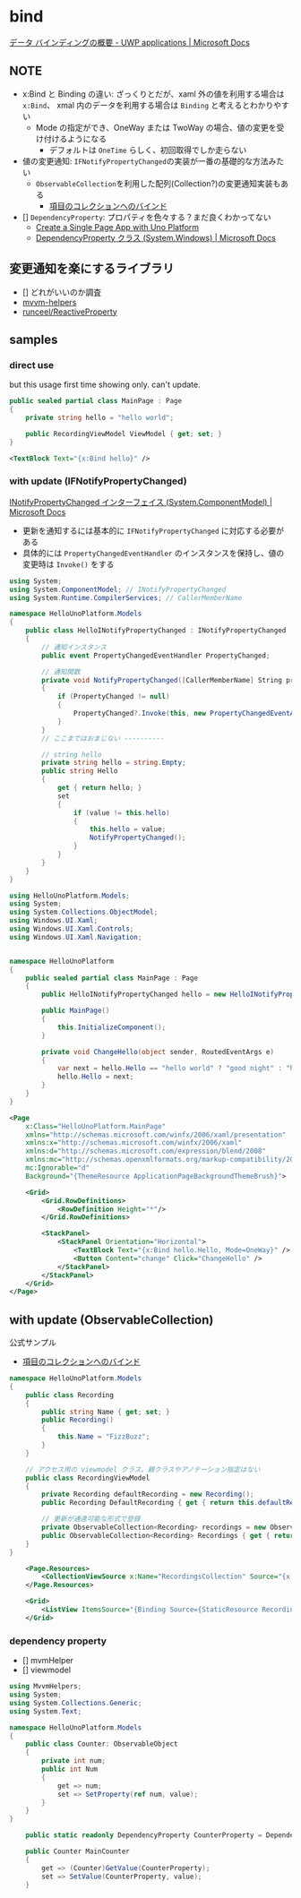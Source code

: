 # bind

[データ バインディングの概要 \- UWP applications \| Microsoft Docs](https://docs.microsoft.com/ja-jp/windows/uwp/data-binding/data-binding-quickstart)

## NOTE

- x:Bind と Binding の違い: ざっくりとだが、xaml 外の値を利用する場合は `x:Bind`、 xmal 内のデータを利用する場合は `Binding` と考えるとわかりやすい
  - Mode の指定ができ、OneWay または TwoWay の場合、値の変更を受け付けるようになる
    - デフォルトは `OneTime` らしく、初回取得でしか走らない
- 値の変更通知: `IFNotifyPropertyChanged`の実装が一番の基礎的な方法みたい
  - `ObservableCollection`を利用した配列(Collection?)の変更通知実装もある
    - [項目のコレクションへのバインド](https://docs.microsoft.com/ja-jp/windows/uwp/data-binding/data-binding-quickstart#binding-to-a-collection-of-items)
- [] `DependencyProperty`: プロパティを色々する？まだ良くわかってない
  - [Create a Single Page App with Uno Platform](https://platform.uno/docs/articles/getting-started-tutorial-2.html)
  - [DependencyProperty クラス \(System\.Windows\) \| Microsoft Docs](https://docs.microsoft.com/ja-jp/dotnet/api/system.windows.dependencyproperty?view=windowsdesktop-6.0)

## 変更通知を楽にするライブラリ

- [] どれがいいのか調査
- [mvvm\-helpers](https://github.com/jamesmontemagno/mvvm-helpers)
- [runceel/ReactiveProperty](https://github.com/runceel/ReactiveProperty)

## samples

### direct use

but this usage first time showing only. can't update.

```cs
public sealed partial class MainPage : Page
{
    private string hello = "hello world";

    public RecordingViewModel ViewModel { get; set; }
}
```

```xml
<TextBlock Text="{x:Bind hello}" />
```

### with update (IFNotifyPropertyChanged)

[INotifyPropertyChanged インターフェイス \(System\.ComponentModel\) \| Microsoft Docs](https://docs.microsoft.com/ja-jp/dotnet/api/system.componentmodel.inotifypropertychanged?view=net-6.0)

- 更新を通知するには基本的に `IFNotifyPropertyChanged` に対応する必要がある
- 具体的には `PropertyChangedEventHandler` のインスタンスを保持し、値の変更時は `Invoke()` をする

```cs
using System;
using System.ComponentModel; // INotifyPropertyChanged
using System.Runtime.CompilerServices; // CallerMemberName

namespace HelloUnoPlatform.Models
{
    public class HelloINotifyPropertyChanged : INotifyPropertyChanged
    {
        // 通知インスタンス
        public event PropertyChangedEventHandler PropertyChanged;

        // 通知関数
        private void NotifyPropertyChanged([CallerMemberName] String propertyName = "")
        {
            if (PropertyChanged != null)
            {
                PropertyChanged?.Invoke(this, new PropertyChangedEventArgs(propertyName));
            }
        }
        // ここまではおまじない ----------

        // string hello
        private string hello = string.Empty;
        public string Hello
        {
            get { return hello; }
            set
            {
                if (value != this.hello)
                {
                    this.hello = value;
                    NotifyPropertyChanged();
                }
            }
        }
    }
}
```

```cs
using HelloUnoPlatform.Models;
using System;
using System.Collections.ObjectModel;
using Windows.UI.Xaml;
using Windows.UI.Xaml.Controls;
using Windows.UI.Xaml.Navigation;


namespace HelloUnoPlatform
{
    public sealed partial class MainPage : Page
    {
        public HelloINotifyPropertyChanged hello = new HelloINotifyPropertyChanged();

        public MainPage()
        {
            this.InitializeComponent();
        }

        private void ChangeHello(object sender, RoutedEventArgs e)
        {
            var next = hello.Hello == "hello world" ? "good night" : "hello world";
            hello.Hello = next;
        }
    }
}
```

```xml
<Page
    x:Class="HelloUnoPlatform.MainPage"
    xmlns="http://schemas.microsoft.com/winfx/2006/xaml/presentation"
    xmlns:x="http://schemas.microsoft.com/winfx/2006/xaml"
    xmlns:d="http://schemas.microsoft.com/expression/blend/2008"
    xmlns:mc="http://schemas.openxmlformats.org/markup-compatibility/2006"
    mc:Ignorable="d"
    Background="{ThemeResource ApplicationPageBackgroundThemeBrush}">

    <Grid>
        <Grid.RowDefinitions>
            <RowDefinition Height="*"/>
        </Grid.RowDefinitions>

        <StackPanel>
            <StackPanel Orientation="Horizontal">
                <TextBlock Text="{x:Bind hello.Hello, Mode=OneWay}" />
                <Button Content="change" Click="ChangeHello" />
            </StackPanel>
        </StackPanel>
    </Grid>
</Page>
```

## with update (ObservableCollection)

公式サンプル

- [項目のコレクションへのバインド](https://docs.microsoft.com/ja-jp/windows/uwp/data-binding/data-binding-quickstart#binding-to-a-collection-of-items)

```cs
namespace HelloUnoPlatform.Models
{
    public class Recording
    {
        public string Name { get; set; }
        public Recording()
        {
            this.Name = "FizzBuzz";
        }
    }

    // アクセス用の viewmodel クラス。親クラスやアノテーション指定はない
    public class RecordingViewModel
    {
        private Recording defaultRecording = new Recording();
        public Recording DefaultRecording { get { return this.defaultRecording; } }

        // 更新が通達可能な形式で登録
        private ObservableCollection<Recording> recordings = new ObservableCollection<Recording>();
        public ObservableCollection<Recording> Recordings { get { return this.recordings; } }
    }
}
```

```xml
    <Page.Resources>
        <CollectionViewSource x:Name="RecordingsCollection" Source="{x:Bind ViewModel.Recordings}"/>
    </Page.Resources>

    <Grid>
        <ListView ItemsSource="{Binding Source={StaticResource RecordingsCollection}}"/>
    </Grid>
```

### dependency property

- [] mvmHelper
- [] viewmodel

```cs
using MvvmHelpers;
using System;
using System.Collections.Generic;
using System.Text;

namespace HelloUnoPlatform.Models
{
    public class Counter: ObservableObject
    {
        private int num;
        public int Num
        {
            get => num;
            set => SetProperty(ref num, value);
        }
    }
}
```

```cs
    public static readonly DependencyProperty CounterProperty = DependencyProperty.Register(nameof(MainCounter), typeof(Counter), typeof(MainPage), new PropertyMetadata(default(Counter)));

    public Counter MainCounter
    {
        get => (Counter)GetValue(CounterProperty);
        set => SetValue(CounterProperty, value);
    }
```
